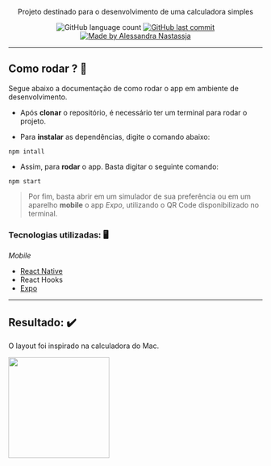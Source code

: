 <p align="center">Projeto destinado para o desenvolvimento de uma calculadora simples</p>

<p align="center">
  <img alt="GitHub language count" src="https://img.shields.io/github/repo-size/Alessandra-Nastassja/PROJECT-CALCULATOR?color=%23fa8231">
  <a href="https://github.com/Alessandra-Nastassja/PROJECT-CALCULATOR/commits/master">
    <img alt="GitHub last commit" src="https://img.shields.io/github/last-commit/Alessandra-Nastassja/PROJECT-CALCULATOR?color=%23fa8231">
  </a>
  <a href="https://www.linkedin.com/in/alessandra-nastassja/">
    <img alt="Made by Alessandra Nastassja" src="https://img.shields.io/badge/made%20by-AlessandraNastassja-%23fa8231">
  </a>
</p>

*****
## Como rodar ? 🚀

Segue abaixo a documentação de como rodar o app em ambiente de desenvolvimento.

* Após **clonar** o repositório, é necessário ter um terminal para rodar o projeto. 

* Para **instalar** as dependências, digite o comando abaixo:

```
npm intall
```

* Assim, para **rodar** o app. Basta digitar o seguinte comando:

```
npm start
```

> Por fim, basta abrir em um simulador de sua preferência ou em um aparelho **mobile** o app *Expo*, utilizando o QR Code disponibilizado no terminal.

### Tecnologias utilizadas: 🖥️

*Mobile*

* [React Native](https://reactnative.dev/)
* React Hooks
* [Expo](https://expo.io/)

*****
## Resultado: :heavy_check_mark:
O layout foi inspirado na calculadora do Mac.

<img src="11f373f7-5fef-40aa-8bd3-dfe106c1d65b](https://user-images.githubusercontent.com/27302446/86191985-d2e72c80-bb1e-11ea-97f9-24329bbd8f10.gif" width="200px"></img>